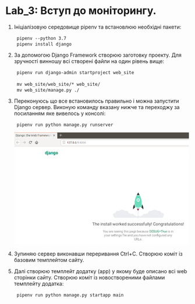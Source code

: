 # Lab_3: Вступ до моніторингу.

1. Ініціалізовую середовище pipenv та встановлюю необхідні пакети:

        pipenv --python 3.7
        pipenv install django

2. За допомогою Django Framework створюю заготовку проекту. Для зручності винношу всі створені файли на один рівень вище:

        pipenv run django-admin startproject web_site

        mv web_site/web_site/* web_site/
        mv web_site/manage.py ./

3. Переконуюсь що все встановилось правильно і можна запустити Django сервер. Виконую команду вказану нижче та переходжу за посиланням яке вивелось у консолі:
   
        pipenv run python manage.py runserver
        
    ![django](images/lab_3_1.png)
        
4. Зупиняю сервер виконавши переривання Ctrl+C. Створюю коміт із базовим темплейтом сайту.
5. Далі створюю темплейт додатку (app) у якому буде описано всі web сторінки сайту. Створюю коміт із новоствореними файлами темплейту додатка:

        pipenv run python manage.py startapp main




